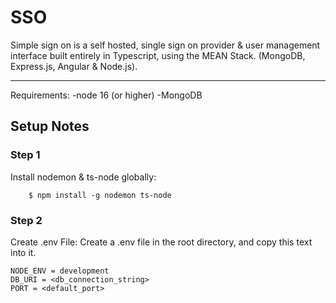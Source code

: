 # SSO

Simple sign on is a self hosted, single sign on provider & user management interface built entirely in Typescript, using the MEAN Stack.
(MongoDB, Express.js, Angular & Node.js).

---

Requirements:
-node 16 (or higher)
-MongoDB

## Setup Notes

### Step 1

Install nodemon & ts-node globally:

```console
    $ npm install -g nodemon ts-node
```

### Step 2

Create .env File:
Create a .env file in the root directory, and copy this text into it.

```console
NODE_ENV = development
DB_URI = <db_connection_string>
PORT = <default_port>
```
